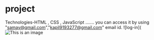 # project
Technologies-HTML , CSS , JavaScript .......    you can access it by using "samay@gmail.com","kapil9193277@gmail.com" email id. 
![log-in](![This is an image](https://myoctocat.com/assets/images/base-octocat.svg)


